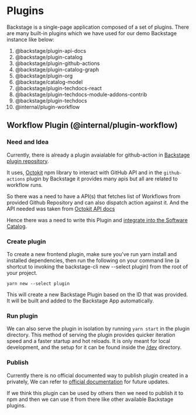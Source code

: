 # Plugins

Backstage is a single-page application composed of a set of plugins.
There are many built-in plugins which we have used for our demo Backstage instance like below:

1. @backstage/plugin-api-docs
2. @backstage/plugin-catalog
3. @backstage/plugin-github-actions
4. @backstage/plugin-catalog-graph
5. @backstage/plugin-org
6. @backstage/catalog-model
7. @backstage/plugin-techdocs-react
8. @backstage/plugin-techdocs-module-addons-contrib
9. @backstage/plugin-techdocs
10. @internal/plugin-workflow

## Workflow Plugin (@internal/plugin-workflow)

### Need and Idea
Currently, there is already a plugin avaialable for github-action in [Backstage plugin repository](https://github.com/backstage/backstage/tree/master/plugins/github-actions).

It uses, [Octokit](https://www.npmjs.com/package/octokit) npm library to interact with GitHub API and in the `github-actions` plugin by Backstage it provides many apis but all are related to workflow runs.

So there was a need to have a API(s) that fetches list of Workflows from provided Github Repository and can also dispatch action against it. And the API needed was taken from [Octokit API docs](https://octokit.github.io/rest.js/v20)

Hence there was a need to write this Plugin and [integrate into the Software Catalog](https://backstage.io/docs/plugins/integrating-plugin-into-software-catalog).

### Create plugin
To create a new frontend plugin, make sure you've run yarn install and installed dependencies, then run the following on your command line (a shortcut to invoking the backstage-cli new --select plugin) from the root of your project.

`yarn new --select plugin`

This will create a new Backstage Plugin based on the ID that was provided. It will be built and added to the Backstage App automatically.

### Run plugin

We can also serve the plugin in isolation by running `yarn start` in the plugin directory.
This method of serving the plugin provides quicker iteration speed and a faster startup and hot reloads.
It is only meant for local development, and the setup for it can be found inside the [/dev](./dev) directory.

### Publish

Currently there is no official documented way to publish plugin created in a privately, We can refer to [official documentation](https://backstage.io/docs/plugins/publish-private) for future updates.

If we think this plugin can be used by others then we need to publish it to npm and then we can use it from there like other available Backstage plugins.